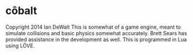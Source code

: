 côbalt
============

Copyright 2014 Ian DeWalt
This is somewhat of a game engine, meant to simulate collisions and basic physics somewhat accurately. Brett Sears has provided assistance in the development as well. This is programmed in Lua using LÖVE.
